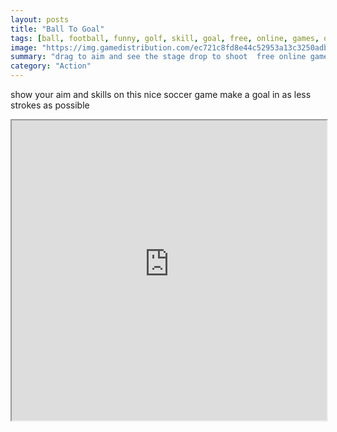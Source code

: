 ```yaml
---
layout: posts
title: "Ball To Goal"
tags: [ball, football, funny, golf, skill, goal, free, online, games, oyna, game, free, games, play, play, games]
image: "https://img.gamedistribution.com/ec721c8fd8e44c52953a13c3250adb50-512x384.jpeg"
summary: "drag to aim and see the stage drop to shoot  free online games oyna game free games play play games"
category: "Action"
---
```


show your aim and skills on this nice soccer game make a goal in as less strokes as possible

<iframe width="100%" height="480px;" src="https://html5.gamedistribution.com/ec721c8fd8e44c52953a13c3250adb50/"></iframe>